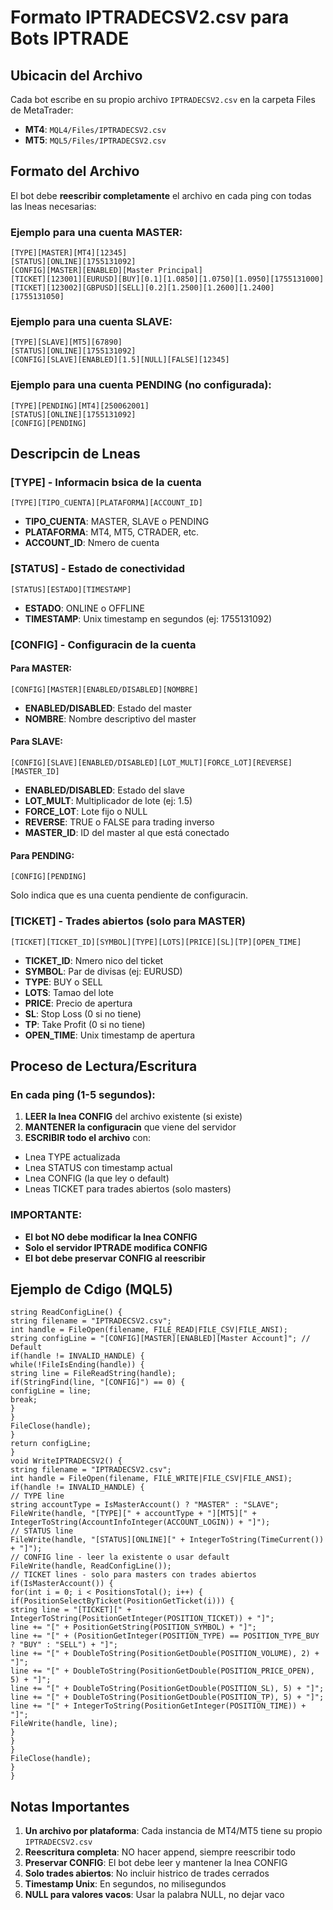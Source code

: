 # Formato IPTRADECSV2.csv para Bots IPTRADE
##  Ubicacin del Archivo
Cada bot escribe en su propio archivo `IPTRADECSV2.csv` en la carpeta Files de MetaTrader:
- **MT4**: `MQL4/Files/IPTRADECSV2.csv`
- **MT5**: `MQL5/Files/IPTRADECSV2.csv`
##  Formato del Archivo
El bot debe **reescribir completamente** el archivo en cada ping con todas las lneas necesarias:
### Ejemplo para una cuenta MASTER:
```
[TYPE][MASTER][MT4][12345]
[STATUS][ONLINE][1755131092]
[CONFIG][MASTER][ENABLED][Master Principal]
[TICKET][123001][EURUSD][BUY][0.1][1.0850][1.0750][1.0950][1755131000]
[TICKET][123002][GBPUSD][SELL][0.2][1.2500][1.2600][1.2400][1755131050]
```
### Ejemplo para una cuenta SLAVE:
```
[TYPE][SLAVE][MT5][67890]
[STATUS][ONLINE][1755131092]
[CONFIG][SLAVE][ENABLED][1.5][NULL][FALSE][12345]
```
### Ejemplo para una cuenta PENDING (no configurada):
```
[TYPE][PENDING][MT4][250062001]
[STATUS][ONLINE][1755131092]
[CONFIG][PENDING]
```
##  Descripcin de Lneas
### [TYPE] - Informacin bsica de la cuenta
```
[TYPE][TIPO_CUENTA][PLATAFORMA][ACCOUNT_ID]
```
- **TIPO_CUENTA**: MASTER, SLAVE o PENDING
- **PLATAFORMA**: MT4, MT5, CTRADER, etc.
- **ACCOUNT_ID**: Nmero de cuenta
### [STATUS] - Estado de conectividad
```
[STATUS][ESTADO][TIMESTAMP]
```
- **ESTADO**: ONLINE o OFFLINE
- **TIMESTAMP**: Unix timestamp en segundos (ej: 1755131092)
### [CONFIG] - Configuracin de la cuenta
#### Para MASTER:
```
[CONFIG][MASTER][ENABLED/DISABLED][NOMBRE]
```
- **ENABLED/DISABLED**: Estado del master
- **NOMBRE**: Nombre descriptivo del master
#### Para SLAVE:
```
[CONFIG][SLAVE][ENABLED/DISABLED][LOT_MULT][FORCE_LOT][REVERSE][MASTER_ID]
```
- **ENABLED/DISABLED**: Estado del slave
- **LOT_MULT**: Multiplicador de lote (ej: 1.5)
- **FORCE_LOT**: Lote fijo o NULL
- **REVERSE**: TRUE o FALSE para trading inverso
- **MASTER_ID**: ID del master al que está conectado
#### Para PENDING:
```
[CONFIG][PENDING]
```
Solo indica que es una cuenta pendiente de configuracin.
### [TICKET] - Trades abiertos (solo para MASTER)
```
[TICKET][TICKET_ID][SYMBOL][TYPE][LOTS][PRICE][SL][TP][OPEN_TIME]
```
- **TICKET_ID**: Nmero nico del ticket
- **SYMBOL**: Par de divisas (ej: EURUSD)
- **TYPE**: BUY o SELL
- **LOTS**: Tamao del lote
- **PRICE**: Precio de apertura
- **SL**: Stop Loss (0 si no tiene)
- **TP**: Take Profit (0 si no tiene)
- **OPEN_TIME**: Unix timestamp de apertura
##  Proceso de Lectura/Escritura
### En cada ping (1-5 segundos):
1. **LEER la lnea CONFIG** del archivo existente (si existe)
2. **MANTENER la configuracin** que viene del servidor
3. **ESCRIBIR todo el archivo** con:
- Lnea TYPE actualizada
- Lnea STATUS con timestamp actual
- Lnea CONFIG (la que ley o default)
- Lneas TICKET para trades abiertos (solo masters)
###  IMPORTANTE:
- **El bot NO debe modificar la lnea CONFIG**
- **Solo el servidor IPTRADE modifica CONFIG**
- **El bot debe preservar CONFIG al reescribir**
##  Ejemplo de Cdigo (MQL5)
```mql5
string ReadConfigLine() {
string filename = "IPTRADECSV2.csv";
int handle = FileOpen(filename, FILE_READ|FILE_CSV|FILE_ANSI);
string configLine = "[CONFIG][MASTER][ENABLED][Master Account]"; // Default
if(handle != INVALID_HANDLE) {
while(!FileIsEnding(handle)) {
string line = FileReadString(handle);
if(StringFind(line, "[CONFIG]") == 0) {
configLine = line;
break;
}
}
FileClose(handle);
}
return configLine;
}
void WriteIPTRADECSV2() {
string filename = "IPTRADECSV2.csv";
int handle = FileOpen(filename, FILE_WRITE|FILE_CSV|FILE_ANSI);
if(handle != INVALID_HANDLE) {
// TYPE line
string accountType = IsMasterAccount() ? "MASTER" : "SLAVE";
FileWrite(handle, "[TYPE][" + accountType + "][MT5][" + IntegerToString(AccountInfoInteger(ACCOUNT_LOGIN)) + "]");
// STATUS line
FileWrite(handle, "[STATUS][ONLINE][" + IntegerToString(TimeCurrent()) + "]");
// CONFIG line - leer la existente o usar default
FileWrite(handle, ReadConfigLine());
// TICKET lines - solo para masters con trades abiertos
if(IsMasterAccount()) {
for(int i = 0; i < PositionsTotal(); i++) {
if(PositionSelectByTicket(PositionGetTicket(i))) {
string line = "[TICKET][" + IntegerToString(PositionGetInteger(POSITION_TICKET)) + "]";
line += "[" + PositionGetString(POSITION_SYMBOL) + "]";
line += "[" + (PositionGetInteger(POSITION_TYPE) == POSITION_TYPE_BUY ? "BUY" : "SELL") + "]";
line += "[" + DoubleToString(PositionGetDouble(POSITION_VOLUME), 2) + "]";
line += "[" + DoubleToString(PositionGetDouble(POSITION_PRICE_OPEN), 5) + "]";
line += "[" + DoubleToString(PositionGetDouble(POSITION_SL), 5) + "]";
line += "[" + DoubleToString(PositionGetDouble(POSITION_TP), 5) + "]";
line += "[" + IntegerToString(PositionGetInteger(POSITION_TIME)) + "]";
FileWrite(handle, line);
}
}
}
FileClose(handle);
}
}
```
##  Notas Importantes
1. **Un archivo por plataforma**: Cada instancia de MT4/MT5 tiene su propio `IPTRADECSV2.csv`
2. **Reescritura completa**: NO hacer append, siempre reescribir todo
3. **Preservar CONFIG**: El bot debe leer y mantener la lnea CONFIG
4. **Solo trades abiertos**: No incluir histrico de trades cerrados
5. **Timestamp Unix**: En segundos, no milisegundos
6. **NULL para valores vacos**: Usar la palabra NULL, no dejar vaco
